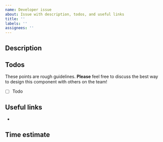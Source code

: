 ```yaml
---
name: Developer issue
about: Issue with description, todos, and useful links
title: ''
labels: ''
assignees: ''
---
```


## Description

## Todos

These points are rough guidelines. **Please** feel free to discuss the best way to design this component with others on the team!

- [ ] Todo

## Useful links

- 

## Time estimate



<!--
Template sourced from https://github.com/hack4impact-uiuc/falling-fruit
Shoutout to the wonderful FF team!
-->
